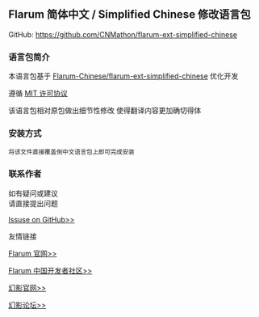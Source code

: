 ## Flarum 简体中文 / Simplified Chinese 修改语言包

GitHub: https://github.com/CNMathon/flarum-ext-simplified-chinese

### 语言包简介

本语言包基于 [Flarum-Chinese/flarum-ext-simplified-chinese](https://github.com/Flarum-Chinese/flarum-ext-simplified-chinese) 优化开发

遵循 [MIT 许可协议](http://opensource.org/licenses/mit-license.php)

该语言包相对原包做出细节性修改
使得翻译内容更加确切得体


### 安装方式

    将该文件直接覆盖倒中文语言包上即可完成安装

### 联系作者
如有疑问或建议  
请直接提出问题  

[Issuse on GitHub>>](https://github.com/CNMathon/flarum-ext-simplified-chinese/issues)  

友情链接

[Flarum 官网>>](http://flarum.org)

[Flarum 中国开发者社区>>](http://discuss.flarum.org.cn)

[幻影官网>>](http://www.hypin.cn)

[幻影论坛>>](http://bbs.hypin.cn)
